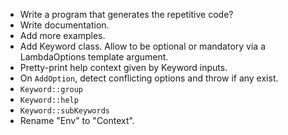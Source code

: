 * Write a program that generates the repetitive code?
* Write documentation.
* Add more examples.
* Add Keyword class. Allow to be optional or mandatory via a LambdaOptions template argument.
* Pretty-print help context given by Keyword inputs.
* On `AddOption`, detect conflicting options and throw if any exist.
* `Keyword::group`
* `Keyword::help`
* `Keyword::subKeywords`
* Rename "Env" to "Context".
